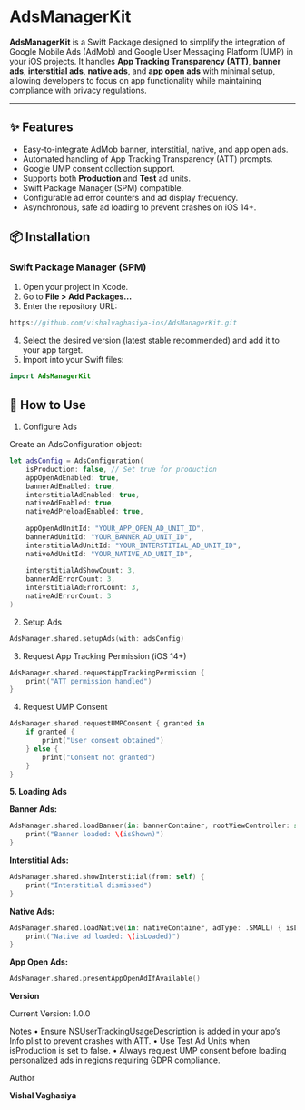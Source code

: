 
# AdsManagerKit

**AdsManagerKit** is a Swift Package designed to simplify the integration of Google Mobile Ads (AdMob) and Google User Messaging Platform (UMP) in your iOS projects. It handles **App Tracking Transparency (ATT)**, **banner ads**, **interstitial ads**, **native ads**, and **app open ads** with minimal setup, allowing developers to focus on app functionality while maintaining compliance with privacy regulations.  

---

## ✨ Features

- Easy-to-integrate AdMob banner, interstitial, native, and app open ads.
- Automated handling of App Tracking Transparency (ATT) prompts.
- Google UMP consent collection support.
- Supports both **Production** and **Test** ad units.
- Swift Package Manager (SPM) compatible.
- Configurable ad error counters and ad display frequency.
- Asynchronous, safe ad loading to prevent crashes on iOS 14+.


## 📦 Installation

### Swift Package Manager (SPM)

1. Open your project in Xcode.
2. Go to **File > Add Packages…**
3. Enter the repository URL:  
```swift
https://github.com/vishalvaghasiya-ios/AdsManagerKit.git
```
4. Select the desired version (latest stable recommended) and add it to your app target.
5. Import into your Swift files:

```swift
import AdsManagerKit
```
## 🚀 How to Use

1. Configure Ads

Create an AdsConfiguration object:
```swift
let adsConfig = AdsConfiguration(
    isProduction: false, // Set true for production
    appOpenAdEnabled: true,
    bannerAdEnabled: true,
    interstitialAdEnabled: true,
    nativeAdEnabled: true,
    nativeAdPreloadEnabled: true,
    
    appOpenAdUnitId: "YOUR_APP_OPEN_AD_UNIT_ID",
    bannerAdUnitId: "YOUR_BANNER_AD_UNIT_ID",
    interstitialAdUnitId: "YOUR_INTERSTITIAL_AD_UNIT_ID",
    nativeAdUnitId: "YOUR_NATIVE_AD_UNIT_ID",
    
    interstitialAdShowCount: 3,
    bannerAdErrorCount: 3,
    interstitialAdErrorCount: 3,
    nativeAdErrorCount: 3
)
```
2. Setup Ads
```swift
AdsManager.shared.setupAds(with: adsConfig)
```
3. Request App Tracking Permission (iOS 14+)
```swift
AdsManager.shared.requestAppTrackingPermission {
    print("ATT permission handled")
}
```
4. Request UMP Consent
```swift
AdsManager.shared.requestUMPConsent { granted in
    if granted {
        print("User consent obtained")
    } else {
        print("Consent not granted")
    }
}
```
**5. Loading Ads**

**Banner Ads:**
```swift
AdsManager.shared.loadBanner(in: bannerContainer, rootViewController: self) { isShown in
    print("Banner loaded: \(isShown)")
}
```
**Interstitial Ads:**
```swift
AdsManager.shared.showInterstitial(from: self) {
    print("Interstitial dismissed")
}
```
**Native Ads:**
```swift
AdsManager.shared.loadNative(in: nativeContainer, adType: .SMALL) { isLoaded in
    print("Native ad loaded: \(isLoaded)")
}
```
**App Open Ads:**
```swift
AdsManager.shared.presentAppOpenAdIfAvailable()
```


**Version**

Current Version: 1.0.0


Notes
	•	Ensure NSUserTrackingUsageDescription is added in your app’s Info.plist to prevent crashes with ATT.
	•	Use Test Ad Units when isProduction is set to false.
	•	Always request UMP consent before loading personalized ads in regions requiring GDPR compliance.


Author

**Vishal Vaghasiya**
